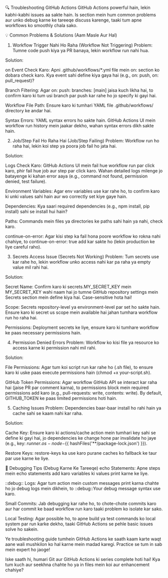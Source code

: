 🔍 Troubleshooting GitHub Actions
GitHub Actions powerful hain, lekin kabhi-kabhi issues aa sakte hain. Is section mein hum common problems aur unko debug karne ke tareeqe discuss karenge, taaki tum apne workflows ko smoothly chala sako.

💡 Common Problems & Solutions (Aam Masle Aur Hal)
1. Workflow Trigger Nahi Ho Raha (Workflow Not Triggering)
Problem: Tumne code push kiya ya PR banaya, lekin workflow run nahi hua.

Solution:

on Event Check Karo: Apni .github/workflows/*.yml file mein on: section ko dobara check karo. Kya event sahi define kiya gaya hai (e.g., on: push, on: pull_request)?

Branch Filtering: Agar on: push: branches: [main] jaisa kuch likha hai, to confirm karo ki tum usi branch par push kar rahe ho jo specify ki gayi hai.

Workflow File Path: Ensure karo ki tumhari YAML file .github/workflows/ directory ke andar hai.

Syntax Errors: YAML syntax errors ho sakte hain. GitHub Actions UI mein workflow run history mein jaakar dekho, wahan syntax errors dikh sakte hain.

2. Job/Step Fail Ho Raha Hai (Job/Step Failing)
Problem: Workflow run ho raha hai, lekin koi step ya poora job fail ho jata hai.

Solution:

Logs Check Karo: GitHub Actions UI mein fail hue workflow run par click karo, phir fail hue job aur step par click karo. Wahan detailed logs milenge jo batayenge ki kahan error aaya (e.g., command not found, permission denied, test failure).

Environment Variables: Agar env variables use kar rahe ho, to confirm karo ki unki values sahi hain aur wo correctly set kiye gaye hain.

Dependencies: Kya saari required dependencies (e.g., npm install, pip install) sahi se install hui hain?

Paths: Commands mein files ya directories ke paths sahi hain ya nahi, check karo.

continue-on-error: Agar kisi step ka fail hona poore workflow ko rokna nahi chahiye, to continue-on-error: true add kar sakte ho (lekin production ke liye careful raho).

3. Secrets Access Issue (Secrets Not Working)
Problem: Tum secrets use kar rahe ho, lekin workflow unko access nahi kar pa raha ya empty value mil rahi hai.

Solution:

Secret Name: Confirm karo ki secrets.MY_SECRET_KEY mein MY_SECRET_KEY wahi naam hai jo tumne GitHub repository settings mein Secrets section mein define kiya hai. Case-sensitive hota hai!

Scope: Secrets repository-level ya environment-level par set ho sakte hain. Ensure karo ki secret us scope mein available hai jahan tumhara workflow run ho raha hai.

Permissions: Deployment secrets ke liye, ensure karo ki tumhare workflow ke paas necessary permissions hain.

4. Permission Denied Errors
Problem: Workflow ko kisi file ya resource ko access karne ki permission nahi mil rahi.

Solution:

File Permissions: Agar tum koi script run kar rahe ho (.sh file), to ensure karo ki uske paas execute permissions hain (chmod +x your-script.sh).

GitHub Token Permissions: Agar workflow GitHub API se interact kar raha hai (jaise PR par comment karna), to permissions block mein required permissions add karo (e.g., pull-requests: write, contents: write). By default, GITHUB_TOKEN ke paas limited permissions hoti hain.

5. Caching Issues
Problem: Dependencies baar-baar install ho rahi hain ya cache sahi se kaam nahi kar raha.

Solution:

Cache Key: Ensure karo ki actions/cache action mein tumhari key sahi se define ki gayi hai, jo dependencies ke change hone par invalidate ho jaye (e.g., key: ${{ runner.os }}-node-${{ hashFiles('**/package-lock.json') }}).

Restore Keys: restore-keys ka use karo purane caches ko fallback ke taur par use karne ke liye.

🐞 Debugging Tips (Debug Karne Ke Tareeqe)
echo Statements: Apne steps mein echo statements add karo variables ki values print karne ke liye.

::debug:: Logs: Agar tum action mein custom messages print karna chahte ho jo debug logs mein dikhein, to ::debug::Your debug message syntax use karo.

Small Commits: Jab debugging kar rahe ho, to chote-chote commits karo aur har commit ke baad workflow run karo taaki problem ko isolate kar sako.

Local Testing: Agar possible ho, to apne build ya test commands ko local system par run karke dekho, taaki GitHub Actions se pehle basic issues solve ho sakein.

Ye troubleshooting guide tumhein GitHub Actions ke saath kaam karte waqt aane wali mushkilon ko hal karne mein madad karegi. Practice se tum in sab mein expert ho jaoge!

Iske saath hi, humari Git aur GitHub Actions ki series complete hoti hai! Kya tum kuch aur seekhna chahte ho ya in files mein koi aur enhancement chahiye?

